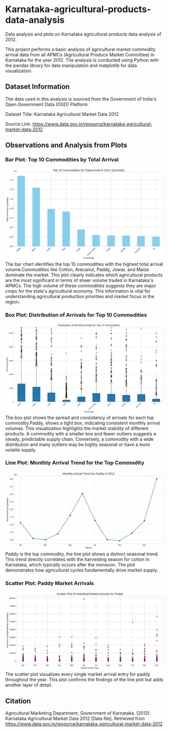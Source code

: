 # Karnataka-agricultural-products-data-analysis
Data analysis and plots on Karnataka agricultural products data analysis of 2012.

This project performs a basic analysis of agricultural market commodity arrival data from all APMCs (Agricultural Produce Market Committee) in Karnataka for the year 2012. The analysis is conducted using Python with the pandas library for data manipulation and matplotlib for data visualization.

## Dataset Information
The data used in this analysis is sourced from the Government of India's Open Government Data (OGD) Platform.

Dataset Title: Karnataka Agricultural Market Data 2012

Source Link: https://www.data.gov.in/resource/karnataka-agricultural-market-data-2012

## Observations and Analysis from Plots
### Bar Plot: Top 10 Commodities by Total Arrival
![image alt](https://github.com/Swan-23/Karnataka-agricultural-products-data-analysis/blob/07934b590a117dd3d494a3ffaa99e9c368a52f3b/Top%2010%20Commodities%20by%20Total%20Arrival%20in%202012.png)
The bar chart identifies the top 10 commodities with the highest total arrival volume.Commodities like Cotton, Arecanut, Paddy, Jowar, and Maize dominate the market.
This plot clearly indicates which agricultural products are the most significant in terms of sheer volume traded in Karnataka's APMCs. The high volume of these commodities suggests they are major crops for the state's agricultural economy. This information is vital for understanding agricultural production priorities and market focus in the region.

### Box Plot: Distribution of Arrivals for Top 10 Commodities
![image alt](https://github.com/Swan-23/Karnataka-agricultural-products-data-analysis/blob/07934b590a117dd3d494a3ffaa99e9c368a52f3b/Distribution%20of%20Monthly%20Arrivals%20for%20Top%2010%20Commodities.png)
The box plot shows the spread and consistency of arrivals for each top commodity.Paddy,  shows a tight box, indicating consistent monthly arrival volumes. 
This visualization highlights the market stability of different products. A commodity with a smaller box and fewer outliers suggests a steady, predictable supply chain. Conversely, a commodity with a wide distribution and many outliers may be highly seasonal or have a more volatile supply.

### Line Plot: Monthly Arrival Trend for the Top Commodity
![image alt](https://github.com/Swan-23/Karnataka-agricultural-products-data-analysis/blob/07934b590a117dd3d494a3ffaa99e9c368a52f3b/Monthly%20Arrival%20Trend%20for%20paddy%20in%202012.png)
Paddy is the top commodity, the line plot shows a distinct seasonal trend.
This trend directly correlates with the harvesting season for cotton in Karnataka, which typically occurs after the monsoon. The plot demonstrates how agricultural cycles fundamentally drive market supply.

###  Scatter Plot: Paddy Market Arrivals
![image alt](https://github.com/Swan-23/Karnataka-agricultural-products-data-analysis/blob/07934b590a117dd3d494a3ffaa99e9c368a52f3b/Scatter%20Plot%20of%20Individual%20Market%20Arrivals%20for%20paddy.png)
The scatter plot visualizes every single market arrival entry for paddy throughout the year.
This plot confirms the findings of the line plot but adds another layer of detail.





## Citation
Agricultural Marketing Department, Government of Karnataka. (2012). Karnataka Agricultural Market Data 2012 [Data file]. Retrieved from https://www.data.gov.in/resource/karnataka-agricultural-market-data-2012
